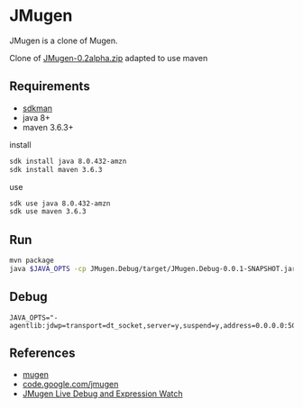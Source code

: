 # JMugen

JMugen is a clone of Mugen.

Clone of [JMugen-0.2alpha.zip](https://sourceforge.net/projects/mugen-net/files/) adapted to use maven

## Requirements
* [sdkman](https://sdkman.io/install)
* java 8+
* maven 3.6.3+

install
```sh
sdk install java 8.0.432-amzn
sdk install maven 3.6.3
```

use
```sh
sdk use java 8.0.432-amzn
sdk use maven 3.6.3
```

## Run


```sh
mvn package
java $JAVA_OPTS -cp JMugen.Debug/target/JMugen.Debug-0.0.1-SNAPSHOT.jar org.lee.mugen.test.TestMenu
```

## Debug
```properties
JAVA_OPTS="-agentlib:jdwp=transport=dt_socket,server=y,suspend=y,address=0.0.0.0:5005"
```

## References
* [mugen](https://en.wikipedia.org/wiki/Mugen_(game_engine))
* [code.google.com/jmugen](https://code.google.com/archive/p/jmugen/)
* [JMugen Live Debug and Expression Watch](https://www.youtube.com/watch?v=6uVFrC91OU8)